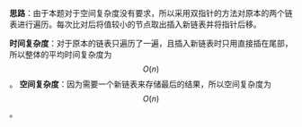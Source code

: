 **思路**：由于本题对于空间复杂度没有要求，所以采用双指针的方法对原本的两个链表进行遍历。每次比对后将值较小的节点取出插入新链表并将指针后移。

**时间复杂度**：对于原本的链表只遍历了一遍，且插入新链表时只用直接插在尾部，所以整体的平均时间复杂度为$$O(n)$$。
**空间复杂度**：因为需要一个新链表来存储最后的结果，所以空间复杂度为$$O(n)$$。
